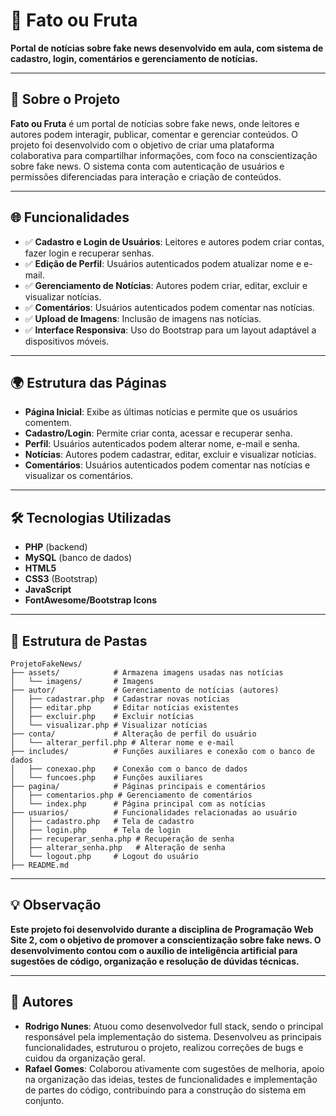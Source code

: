 
# 📰 Fato ou Fruta

**Portal de notícias sobre fake news desenvolvido em aula, com sistema de cadastro, login, comentários e gerenciamento de notícias.**

---

## 📌 Sobre o Projeto

**Fato ou Fruta** é um portal de notícias sobre fake news, onde leitores e autores podem interagir, publicar, comentar e gerenciar conteúdos. O projeto foi desenvolvido com o objetivo de criar uma plataforma colaborativa para compartilhar informações, com foco na conscientização sobre fake news. O sistema conta com autenticação de usuários e permissões diferenciadas para interação e criação de conteúdos.

---

## 🌐 Funcionalidades

- ✅ **Cadastro e Login de Usuários**: Leitores e autores podem criar contas, fazer login e recuperar senhas.
- ✅ **Edição de Perfil**: Usuários autenticados podem atualizar nome e e-mail.
- ✅ **Gerenciamento de Notícias**: Autores podem criar, editar, excluir e visualizar notícias.
- ✅ **Comentários**: Usuários autenticados podem comentar nas notícias.
- ✅ **Upload de Imagens**: Inclusão de imagens nas notícias.
- ✅ **Interface Responsiva**: Uso do Bootstrap para um layout adaptável a dispositivos móveis.

---

## 🌍 Estrutura das Páginas

- **Página Inicial**: Exibe as últimas notícias e permite que os usuários comentem.
- **Cadastro/Login**: Permite criar conta, acessar e recuperar senha.
- **Perfil**: Usuários autenticados podem alterar nome, e-mail e senha.
- **Notícias**: Autores podem cadastrar, editar, excluir e visualizar notícias.
- **Comentários**: Usuários autenticados podem comentar nas notícias e visualizar os comentários.

---

## 🛠️ Tecnologias Utilizadas

- **PHP** (backend)
- **MySQL** (banco de dados)
- **HTML5**
- **CSS3** (Bootstrap)
- **JavaScript**
- **FontAwesome/Bootstrap Icons**

---

## 📁 Estrutura de Pastas

```plaintext
ProjetoFakeNews/
├── assets/            # Armazena imagens usadas nas notícias
│   └── imagens/       # Imagens
├── autor/             # Gerenciamento de notícias (autores)
│   ├── cadastrar.php  # Cadastrar novas notícias
│   ├── editar.php     # Editar notícias existentes
│   ├── excluir.php    # Excluir notícias
│   └── visualizar.php # Visualizar notícias
├── conta/             # Alteração de perfil do usuário
│   └── alterar_perfil.php # Alterar nome e e-mail
├── includes/          # Funções auxiliares e conexão com o banco de dados
│   ├── conexao.php    # Conexão com o banco de dados
│   └── funcoes.php    # Funções auxiliares
├── pagina/            # Páginas principais e comentários
│   ├── comentarios.php # Gerenciamento de comentários
│   └── index.php      # Página principal com as notícias
├── usuarios/          # Funcionalidades relacionadas ao usuário
│   ├── cadastro.php   # Tela de cadastro
│   ├── login.php      # Tela de login
│   ├── recuperar_senha.php # Recuperação de senha
│   ├── alterar_senha.php   # Alteração de senha
│   └── logout.php     # Logout do usuário
├── README.md
```

---

## 💡 Observação

**Este projeto foi desenvolvido durante a disciplina de Programação Web Site 2, com o objetivo de promover a conscientização sobre fake news. O desenvolvimento contou com o auxílio de inteligência artificial para sugestões de código, organização e resolução de dúvidas técnicas.**

---

## 👥 Autores

- **Rodrigo Nunes**: Atuou como desenvolvedor full stack, sendo o principal responsável pela implementação do sistema. Desenvolveu as principais funcionalidades, estruturou o projeto, realizou correções de bugs e cuidou da organização geral.  
- **Rafael Gomes**: Colaborou ativamente com sugestões de melhoria, apoio na organização das ideias, testes de funcionalidades e implementação de partes do código, contribuindo para a construção do sistema em conjunto.
